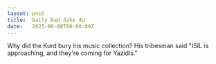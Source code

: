 ```yaml
---
layout: post
title:  Daily Dad Joke 4U
date:   2025-06-08T00:00:00Z
---
```

Why did the Kurd bury his music collection? His tribesman said "ISIL is approaching, and they're coming for Yazidis."
